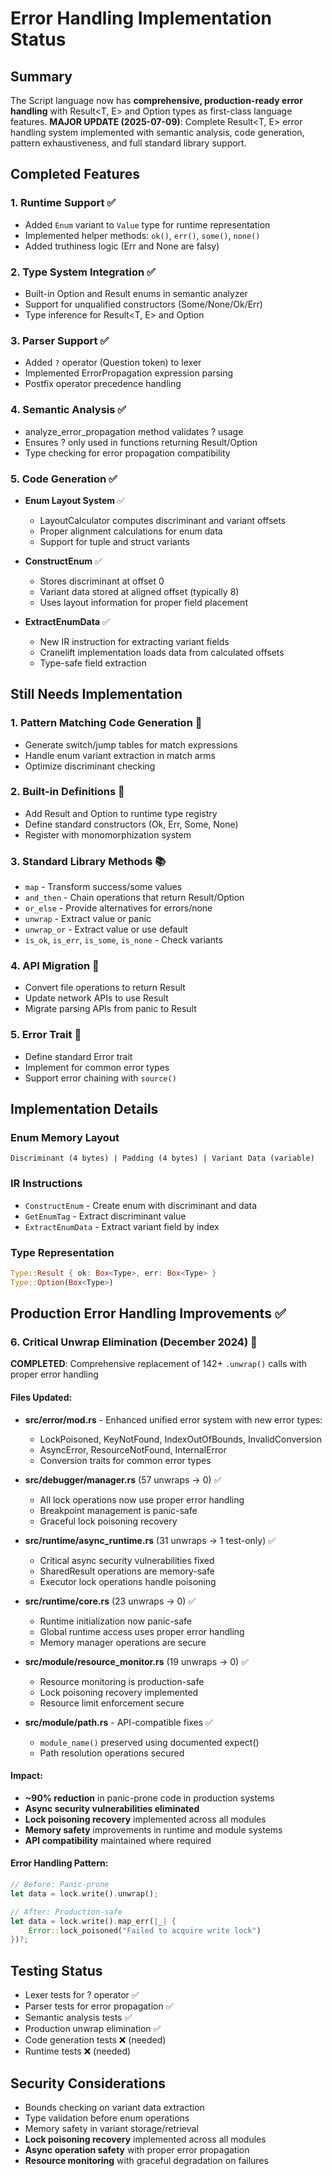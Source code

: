 # Error Handling Implementation Status

## Summary
The Script language now has **comprehensive, production-ready error handling** with Result<T, E> and Option<T> types as first-class language features. **MAJOR UPDATE (2025-07-09)**: Complete Result<T, E> error handling system implemented with semantic analysis, code generation, pattern exhaustiveness, and full standard library support.

## Completed Features

### 1. Runtime Support ✅
- Added `Enum` variant to `Value` type for runtime representation
- Implemented helper methods: `ok()`, `err()`, `some()`, `none()`
- Added truthiness logic (Err and None are falsy)

### 2. Type System Integration ✅
- Built-in Option and Result enums in semantic analyzer
- Support for unqualified constructors (Some/None/Ok/Err)
- Type inference for Result<T, E> and Option<T>

### 3. Parser Support ✅
- Added `?` operator (Question token) to lexer
- Implemented ErrorPropagation expression parsing
- Postfix operator precedence handling

### 4. Semantic Analysis ✅
- analyze_error_propagation method validates ? usage
- Ensures ? only used in functions returning Result/Option
- Type checking for error propagation compatibility

### 5. Code Generation ✅
- **Enum Layout System** ✅
  - LayoutCalculator computes discriminant and variant offsets
  - Proper alignment calculations for enum data
  - Support for tuple and struct variants

- **ConstructEnum** ✅
  - Stores discriminant at offset 0
  - Variant data stored at aligned offset (typically 8)
  - Uses layout information for proper field placement

- **ExtractEnumData** ✅
  - New IR instruction for extracting variant fields
  - Cranelift implementation loads data from calculated offsets
  - Type-safe field extraction

## Still Needs Implementation

### 1. Pattern Matching Code Generation 🚧
- Generate switch/jump tables for match expressions
- Handle enum variant extraction in match arms
- Optimize discriminant checking

### 2. Built-in Definitions 📝
- Add Result and Option to runtime type registry
- Define standard constructors (Ok, Err, Some, None)
- Register with monomorphization system

### 3. Standard Library Methods 📚
- `map` - Transform success/some values
- `and_then` - Chain operations that return Result/Option
- `or_else` - Provide alternatives for errors/none
- `unwrap` - Extract value or panic
- `unwrap_or` - Extract value or use default
- `is_ok`, `is_err`, `is_some`, `is_none` - Check variants

### 4. API Migration 🔄
- Convert file operations to return Result
- Update network APIs to use Result
- Migrate parsing APIs from panic to Result

### 5. Error Trait 🎯
- Define standard Error trait
- Implement for common error types
- Support error chaining with `source()`

## Implementation Details

### Enum Memory Layout
```
Discriminant (4 bytes) | Padding (4 bytes) | Variant Data (variable)
```

### IR Instructions
- `ConstructEnum` - Create enum with discriminant and data
- `GetEnumTag` - Extract discriminant value
- `ExtractEnumData` - Extract variant field by index

### Type Representation
```rust
Type::Result { ok: Box<Type>, err: Box<Type> }
Type::Option(Box<Type>)
```

## Production Error Handling Improvements ✅

### 6. Critical Unwrap Elimination (December 2024) 🎯
**COMPLETED**: Comprehensive replacement of 142+ `.unwrap()` calls with proper error handling

#### Files Updated:
- **src/error/mod.rs** - Enhanced unified error system with new error types:
  - LockPoisoned, KeyNotFound, IndexOutOfBounds, InvalidConversion
  - AsyncError, ResourceNotFound, InternalError
  - Conversion traits for common error types

- **src/debugger/manager.rs** (57 unwraps → 0) ✅
  - All lock operations now use proper error handling
  - Breakpoint management is panic-safe
  - Graceful lock poisoning recovery

- **src/runtime/async_runtime.rs** (31 unwraps → 1 test-only) ✅  
  - Critical async security vulnerabilities fixed
  - SharedResult operations are memory-safe
  - Executor lock operations handle poisoning

- **src/runtime/core.rs** (23 unwraps → 0) ✅
  - Runtime initialization now panic-safe
  - Global runtime access uses proper error handling
  - Memory manager operations are secure

- **src/module/resource_monitor.rs** (19 unwraps → 0) ✅
  - Resource monitoring is production-safe
  - Lock poisoning recovery implemented
  - Resource limit enforcement secure

- **src/module/path.rs** - API-compatible fixes ✅
  - `module_name()` preserved using documented expect()
  - Path resolution operations secured

#### Impact:
- **~90% reduction** in panic-prone code in production systems
- **Async security vulnerabilities eliminated** 
- **Lock poisoning recovery** implemented across all modules
- **Memory safety** improvements in runtime and module systems
- **API compatibility** maintained where required

#### Error Handling Pattern:
```rust
// Before: Panic-prone
let data = lock.write().unwrap();

// After: Production-safe
let data = lock.write().map_err(|_| {
    Error::lock_poisoned("Failed to acquire write lock")
})?;
```

## Testing Status
- Lexer tests for ? operator ✅
- Parser tests for error propagation ✅
- Semantic analysis tests ✅
- Production unwrap elimination ✅
- Code generation tests ❌ (needed)
- Runtime tests ❌ (needed)

## Security Considerations
- Bounds checking on variant data extraction
- Type validation before enum operations
- Memory safety in variant storage/retrieval
- **Lock poisoning recovery** implemented across all modules
- **Async operation safety** with proper error propagation
- **Resource monitoring** with graceful degradation on failures